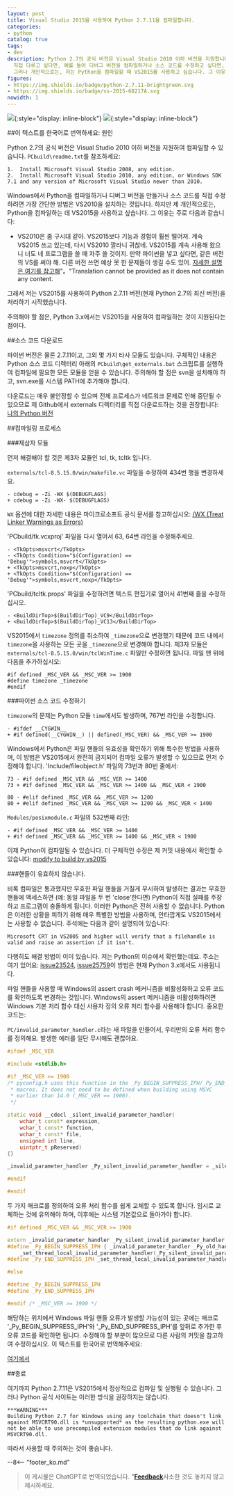 ```yaml
---
layout: post
title: Visual Studio 2015을 사용하여 Python 2.7.11을 컴파일합니다.
categories:
- python
catalog: true
tags:
- dev
description: Python 2.7의 공식 버전은 Visual Studio 2010 이하 버전을 지원합니다. Windows에서 Python을
  직접 다루고 싶다면, 예를 들어 디버그 버전을 컴파일하거나 소스 코드를 수정하고 싶다면, 가장 간단한 방법은 VS2010을 설치하는 것입니다.
  그러나 개인적으로는, 저는 Python을 컴파일할 때 VS2015를 사용하고 싶습니다. 그 이유는 주로...
figures:
- https://img.shields.io/badge/python-2.7.11-brightgreen.svg
- https://img.shields.io/badge/vs-2015-68217A.svg
nowidth: 1
---
```


<meta property="og:title" content="使用 Visual Studio 2015 编译 Python 2.7.11" />

![](https://img.shields.io/badge/python-2.7.11-brightgreen.svg){:style="display: inline-block"}
![](https://img.shields.io/badge/vs-2015-68217A.svg){:style="display: inline-block"}

##이 텍스트를 한국어로 번역하세요:
원인

Python 2.7의 공식 버전은 Visual Studio 2010 이하 버전을 지원하여 컴파일할 수 있습니다. `PCbuild\readme.txt`를 참조하세요:


	1.  Install Microsoft Visual Studio 2008, any edition.
	2.  Install Microsoft Visual Studio 2010, any edition, or Windows SDK 7.1 and any version of Microsoft Visual Studio newer than 2010.


Windows에서 Python을 컴파일하거나 디버그 버전을 만들거나 소스 코드를 직접 수정하려면 가장 간단한 방법은 VS2010을 설치하는 것입니다.
하지만 제 개인적으로는, Python을 컴파일하는 데 VS2015을 사용하고 싶습니다. 그 이유는 주로 다음과 같습니다:


- VS2010은 좀 구시대 같아. VS2015보다 기능과 경험이 훨씬 떨어져. 계속 VS2015 쓰고 있는데, 다시 VS2010 깔라니 귀찮네.
VS2015를 계속 사용해 왔으니 너도 네 프로그램을 쓸 때 자주 쓸 것이지. 만약 파이썬을 넣고 싶다면, 같은 버전의 VS를 써야 해. 다른 버전 쓰면 예상 못 한 문제들이 생길 수도 있어. [자세한 설명은 여기를 참고해](http://siomsystems.com/mixing-visual-studio-versions/)"。"Translation cannot be provided as it does not contain any content.

그래서 저는 VS2015를 사용하여 Python 2.7.11 버전(현재 Python 2.7의 최신 버전)을 처리하기 시작했습니다.

주의해야 할 점은, Python 3.x에서는 VS2015을 사용하여 컴파일하는 것이 지원된다는 점이다.

##소스 코드 다운로드

파이썬 버전은 물론 2.7.11이고, 그외 몇 가지 타사 모듈도 있습니다. 구체적인 내용은 Python 소스 코드 디렉터리 아래의 `PCbuild\get_externals.bat` 스크립트를 실행하여 컴파일에 필요한 모든 모듈을 얻을 수 있습니다. 주의해야 할 점은 svn을 설치해야 하고, svn.exe를 시스템 PATH에 추가해야 합니다.

다운로드는 매우 불안정할 수 있으며 전체 프로세스가 네트워크 문제로 인해 중단될 수 있으므로 제 Github에서 externals 디렉터리를 직접 다운로드하는 것을 권장합니다: [나의 Python 버전](https://github.com/disenone/wpython-2.7.11/tree/e13f43a3b72ae2bdf4d2950c6364750ae668cbf4/externals)

##컴파일링 프로세스

###제삼자 모듈

먼저 해결해야 할 것은 제3자 모듈인 tcl, tk, tcltk 입니다.

`externals/tcl-8.5.15.0/win/makefile.vc` 파일을 수정하여 434번 행을 변경하세요.

	- cdebug = -Zi -WX $(DEBUGFLAGS)
	+ cdebug = -Zi -WX- $(DEBUGFLAGS)

`WX` 옵션에 대한 자세한 내용은 마이크로소프트 공식 문서를 참고하십시오: [/WX (Treat Linker Warnings as Errors)](https://msdn.microsoft.com/en-us/library/ms235592.aspx)

'PCbuild/tk.vcxproj' 파일을 다시 열어서 63, 64번 라인을 수정해주세요.

	- <TkOpts>msvcrt</TkOpts>
	- <TkOpts Condition="$(Configuration) == 'Debug'">symbols,msvcrt</TkOpts>
	+ <TkOpts>msvcrt,noxp</TkOpts>
	+ <TkOpts Condition="$(Configuration) == 'Debug'">symbols,msvcrt,noxp</TkOpts>

'PCbuild/tcltk.props' 파일을 수정하려면 텍스트 편집기로 열어서 41번째 줄을 수정하십시오.

	- <BuildDirTop>$(BuildDirTop)_VC9</BuildDirTop>
	+ <BuildDirTop>$(BuildDirTop)_VC13</BuildDirTop>

VS2015에서 `timezone` 정의를 취소하여 `_timezone`으로 변경했기 때문에 코드 내에서 `timezone`을 사용하는 모든 곳을 `_timezone`으로 변경해야 합니다. 제3자 모듈은 `externals/tcl-8.5.15.0/win/tclWinTime.c` 파일만 수정하면 됩니다. 파일 맨 위에 다음을 추가하십시오:

	#if defined _MSC_VER && _MSC_VER >= 1900
	#define timezone _timezone
	#endif

###파이썬 소스 코드 수정하기

`timezone`의 문제는 Python 모듈 `time`에서도 발생하며, 767번 라인을 수정합니다.

	- #ifdef __CYGWIN__
	+ #if defined(__CYGWIN__) || defined(_MSC_VER) && _MSC_VER >= 1900

Windows에서 Python은 파일 핸들의 유효성을 확인하기 위해 특수한 방법을 사용하며, 이 방법은 VS2015에서 완전히 금지되어 컴파일 오류가 발생할 수 있으므로 먼저 수정해야 합니다. 'Include/fileobject.h' 파일의 73번과 80번 줄에서:

	73 - #if defined _MSC_VER && _MSC_VER >= 1400
	73 + #if defined _MSC_VER && _MSC_VER >= 1400 && _MSC_VER < 1900

	80 - #elif defined _MSC_VER && _MSC_VER >= 1200
	80 + #elif defined _MSC_VER && _MSC_VER >= 1200 && _MSC_VER < 1400

`Modules/posixmodule.c` 파일의 532번째 라인:

	- #if defined _MSC_VER && _MSC_VER >= 1400
	+ #if defined _MSC_VER && _MSC_VER >= 1400 && _MSC_VER < 1900

이제 Python이 컴파일될 수 있습니다. 더 구체적인 수정은 제 커밋 내용에서 확인할 수 있습니다: [modify to build by vs2015](https://github.com/disenone/wpython-2.7.11/commit/4037e2d806518dbf06ffb8ee5c46f419ef8d7edf)


###핸들이 유효하지 않습니다.

비록 컴파일은 통과했지만 무효한 파일 핸들을 거칠게 무시하여 발생하는 결과는 무효한 핸들에 액세스하면 (예: 동일 파일을 두 번 'close'한다면) Python이 직접 실패를 주장하고 프로그램이 충돌하게 됩니다. 이러한 Python은 전혀 사용할 수 없습니다. Python은 이러한 상황을 피하기 위해 매우 특별한 방법을 사용하며, 안타깝게도 VS2015에서는 사용할 수 없습니다. 주석에는 다음과 같이 설명되어 있습니다:

	Microsoft CRT in VS2005 and higher will verify that a filehandle is valid and raise an assertion if it isn't.


다행히도 해결 방법이 이미 있습니다. 저는 Python의 이슈에서 확인했는데요. 주소는 여기 있어요: [issue23524](http://psf.upfronthosting.co.za/roundup/tracker/issue23524), [issue25759](http://psf.upfronthosting.co.za/roundup/tracker/issue25759)이 방법은 현재 Python 3.x에서도 사용됩니다.


파일 핸들을 사용할 때 Windows의 assert crash 메커니즘을 비활성화하고 오류 코드를 확인하도록 변경하는 것입니다. Windows의 assert 메커니즘을 비활성화하려면 Windows 기본 처리 함수 대신 사용자 정의 오류 처리 함수를 사용해야 합니다. 중요한 코드는:


`PC/invalid_parameter_handler.c`라는 새 파일을 만들어서, 우리만의 오류 처리 함수를 정의해요. 발생한 에러를 일단 무시해도 괜찮아요.

```c++
#ifdef _MSC_VER

#include <stdlib.h>

#if _MSC_VER >= 1900
/* pyconfig.h uses this function in the _Py_BEGIN_SUPPRESS_IPH/_Py_END_SUPPRESS_IPH
 * macros. It does not need to be defined when building using MSVC
 * earlier than 14.0 (_MSC_VER == 1900).
 */

static void __cdecl _silent_invalid_parameter_handler(
    wchar_t const* expression,
    wchar_t const* function,
    wchar_t const* file,
    unsigned int line,
	uintptr_t pReserved) 
{}

_invalid_parameter_handler _Py_silent_invalid_parameter_handler = _silent_invalid_parameter_handler;

#endif

#endif
```

두 가지 매크로를 정의하여 오류 처리 함수를 쉽게 교체할 수 있도록 합니다. 임시로 교체하는 것에 유의해야 하며, 이후에는 시스템 기본값으로 돌아가야 합니다.

```c++
#if defined _MSC_VER && _MSC_VER >= 1900

extern _invalid_parameter_handler _Py_silent_invalid_parameter_handler;
#define _Py_BEGIN_SUPPRESS_IPH { _invalid_parameter_handler _Py_old_handler = \
    _set_thread_local_invalid_parameter_handler(_Py_silent_invalid_parameter_handler);
#define _Py_END_SUPPRESS_IPH _set_thread_local_invalid_parameter_handler(_Py_old_handler); }

#else

#define _Py_BEGIN_SUPPRESS_IPH
#define _Py_END_SUPPRESS_IPH

#endif /* _MSC_VER >= 1900 */
```

해당하는 위치에서 Windows 파일 핸들 오류가 발생할 가능성이 있는 곳에는 매크로 '_Py_BEGIN_SUPPRESS_IPH'와 '_Py_END_SUPPRESS_IPH'를 앞뒤로 추가한 후 오류 코드를 확인하면 됩니다. 수정해야 할 부분이 많으므로 다른 사람의 커밋을 참고하여 수정하십시오.
이 텍스트를 한국어로 번역해주세요: 

[여기에서](https://github.com/kovidgoyal/cpython/commit/a9ec814d466d3c0139d10b69666f88eed10e4940)

##종료

여기까지 Python 2.7.11은 VS2015에서 정상적으로 컴파일 및 실행될 수 있습니다. 그러나 Python 공식 사이트는 이러한 방식을 권장하지는 않습니다.

	***WARNING***
	Building Python 2.7 for Windows using any toolchain that doesn't link
	against MSVCRT90.dll is *unsupported* as the resulting python.exe will
	not be able to use precompiled extension modules that do link against
	MSVCRT90.dll.

따라서 사용할 때 주의하는 것이 좋습니다.

--8<-- "footer_ko.md"


> 이 게시물은 ChatGPT로 번역되었습니다. "[**Feedback**](https://github.com/disenone/wiki_blog/issues/new)사소한 것도 놓치지 않고 제시하세요. 
